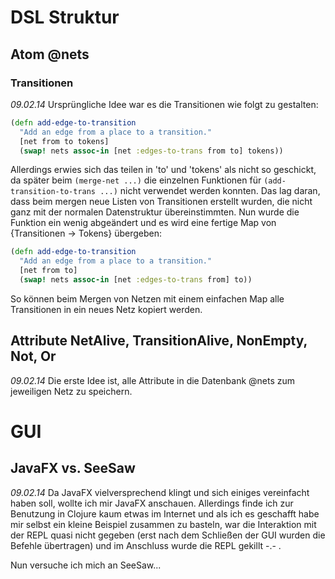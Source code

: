 # DSL Struktur
## Atom @nets

### Transitionen
*09.02.14*
Ursprüngliche Idee war es die Transitionen wie folgt zu gestalten:

```clojure
(defn add-edge-to-transition
  "Add an edge from a place to a transition."
  [net from to tokens]
  (swap! nets assoc-in [net :edges-to-trans from to] tokens))
```

Allerdings erwies sich das teilen in 'to' und 'tokens' als nicht so geschickt, da später beim ```(merge-net ...)``` die einzelnen Funktionen für ```(add-transition-to-trans ...)``` nicht verwendet werden konnten. Das lag daran, dass beim mergen neue Listen von Transitionen erstellt wurden, die nicht ganz mit der normalen Datenstruktur übereinstimmten.
Nun wurde die Funktion ein wenig abgeändert und es wird eine fertige Map von {Transitionen -> Tokens} übergeben:

```clojure
(defn add-edge-to-transition
  "Add an edge from a place to a transition."
  [net from to]
  (swap! nets assoc-in [net :edges-to-trans from] to))
```

So können beim Mergen von Netzen mit einem einfachen Map alle Transitionen in ein neues Netz kopiert werden.


## Attribute NetAlive, TransitionAlive, NonEmpty, Not, Or
*09.02.14*
Die erste Idee ist, alle Attribute in die Datenbank @nets zum jeweiligen Netz zu speichern.


# GUI
## JavaFX vs. SeeSaw
*09.02.14*
Da JavaFX vielversprechend klingt und sich einiges vereinfacht haben soll, wollte ich mir JavaFX anschauen. Allerdings finde ich zur Benutzung in Clojure kaum etwas im Internet und als ich es geschafft habe mir selbst ein kleine Beispiel zusammen zu basteln, war die Interaktion mit der REPL quasi nicht gegeben (erst nach dem Schließen der GUI wurden die Befehle übertragen) und im Anschluss wurde die REPL gekillt -.- .

Nun versuche ich mich an SeeSaw...